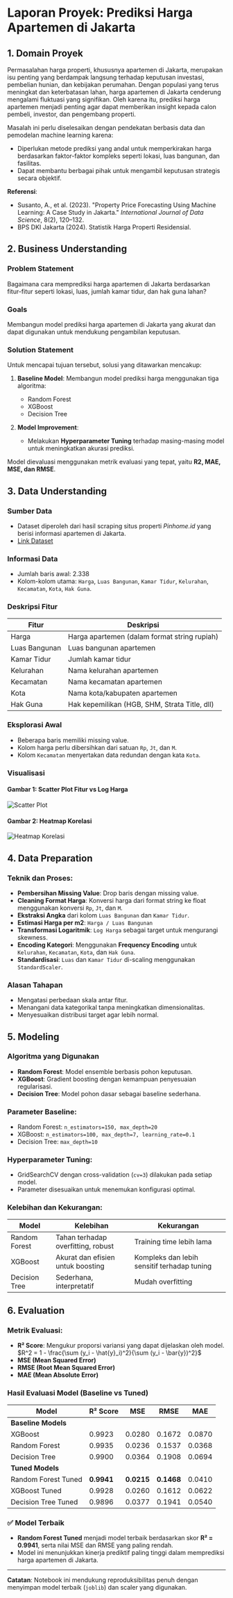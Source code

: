 # Laporan Proyek: Prediksi Harga Apartemen di Jakarta

## 1. Domain Proyek

Permasalahan harga properti, khususnya apartemen di Jakarta, merupakan isu penting yang berdampak langsung terhadap keputusan investasi, pembelian hunian, dan kebijakan perumahan. Dengan populasi yang terus meningkat dan keterbatasan lahan, harga apartemen di Jakarta cenderung mengalami fluktuasi yang signifikan. Oleh karena itu, prediksi harga apartemen menjadi penting agar dapat memberikan insight kepada calon pembeli, investor, dan pengembang properti.

Masalah ini perlu diselesaikan dengan pendekatan berbasis data dan pemodelan machine learning karena:

* Diperlukan metode prediksi yang andal untuk memperkirakan harga berdasarkan faktor-faktor kompleks seperti lokasi, luas bangunan, dan fasilitas.
* Dapat membantu berbagai pihak untuk mengambil keputusan strategis secara objektif.

**Referensi**:

* Susanto, A., et al. (2023). "Property Price Forecasting Using Machine Learning: A Case Study in Jakarta." *International Journal of Data Science*, 8(2), 120–132.
* BPS DKI Jakarta (2024). Statistik Harga Properti Residensial.

## 2. Business Understanding

### Problem Statement

Bagaimana cara memprediksi harga apartemen di Jakarta berdasarkan fitur-fitur seperti lokasi, luas, jumlah kamar tidur, dan hak guna lahan?

### Goals

Membangun model prediksi harga apartemen di Jakarta yang akurat dan dapat digunakan untuk mendukung pengambilan keputusan.

### Solution Statement

Untuk mencapai tujuan tersebut, solusi yang ditawarkan mencakup:

1. **Baseline Model**: Membangun model prediksi harga menggunakan tiga algoritma:

   * Random Forest
   * XGBoost
   * Decision Tree

2. **Model Improvement**:

   * Melakukan **Hyperparameter Tuning** terhadap masing-masing model untuk meningkatkan akurasi prediksi.

Model dievaluasi menggunakan metrik evaluasi yang tepat, yaitu **R2, MAE, MSE, dan RMSE**.

## 3. Data Understanding

### Sumber Data

* Dataset diperoleh dari hasil scraping situs properti *Pinhome.id* yang berisi informasi apartemen di Jakarta.
* [Link Dataset](https://drive.google.com/file/d/1VUa17MfU3vf9sMmxc23D0kcpQD45mCUs/view?usp=sharing)

### Informasi Data

* Jumlah baris awal: 2.338
* Kolom-kolom utama: `Harga`, `Luas Bangunan`, `Kamar Tidur`, `Kelurahan`, `Kecamatan`, `Kota`, `Hak Guna`.

### Deskripsi Fitur

| Fitur         | Deskripsi                                     |
| ------------- | --------------------------------------------- |
| Harga         | Harga apartemen (dalam format string rupiah)  |
| Luas Bangunan | Luas bangunan apartemen                       |
| Kamar Tidur   | Jumlah kamar tidur                            |
| Kelurahan     | Nama kelurahan apartemen                      |
| Kecamatan     | Nama kecamatan apartemen                      |
| Kota          | Nama kota/kabupaten apartemen                 |
| Hak Guna      | Hak kepemilikan (HGB, SHM, Strata Title, dll) |

### Eksplorasi Awal

* Beberapa baris memiliki missing value.
* Kolom harga perlu dibersihkan dari satuan `Rp`, `Jt`, dan `M`.
* Kolom `Kecamatan` menyertakan data redundan dengan kata `Kota`.

### Visualisasi

#### Gambar 1: Scatter Plot Fitur vs Log Harga
![Scatter Plot](https://drive.google.com/uc?export=view&id=1-Djta6hl_kvasmn5zCa1sFAb7uayKE0L)

#### Gambar 2: Heatmap Korelasi
![Heatmap Korelasi](https://drive.google.com/uc?export=view&id=1QU6iXnfphjy-wKIw4I4wN-PSRjucfaji)


## 4. Data Preparation

### Teknik dan Proses:

* **Pembersihan Missing Value**: Drop baris dengan missing value.
* **Cleaning Format Harga**: Konversi harga dari format string ke float menggunakan konversi `Rp`, `Jt`, dan `M`.
* **Ekstraksi Angka** dari kolom `Luas Bangunan` dan `Kamar Tidur`.
* **Estimasi Harga per m2**: `Harga / Luas Bangunan`
* **Transformasi Logaritmik**: `Log Harga` sebagai target untuk mengurangi skewness.
* **Encoding Kategori**: Menggunakan **Frequency Encoding** untuk `Kelurahan`, `Kecamatan`, `Kota`, dan `Hak Guna`.
* **Standardisasi**: `Luas` dan `Kamar Tidur` di-scaling menggunakan `StandardScaler`.

### Alasan Tahapan

* Mengatasi perbedaan skala antar fitur.
* Menangani data kategorikal tanpa meningkatkan dimensionalitas.
* Menyesuaikan distribusi target agar lebih normal.

## 5. Modeling

### Algoritma yang Digunakan

* **Random Forest**: Model ensemble berbasis pohon keputusan.
* **XGBoost**: Gradient boosting dengan kemampuan penyesuaian regularisasi.
* **Decision Tree**: Model pohon dasar sebagai baseline sederhana.

### Parameter Baseline:

* Random Forest: `n_estimators=150, max_depth=20`
* XGBoost: `n_estimators=100, max_depth=7, learning_rate=0.1`
* Decision Tree: `max_depth=10`

### Hyperparameter Tuning:

* GridSearchCV dengan cross-validation (`cv=3`) dilakukan pada setiap model.
* Parameter disesuaikan untuk menemukan konfigurasi optimal.

### Kelebihan dan Kekurangan:

| Model         | Kelebihan                          | Kekurangan                                  |
| ------------- | ---------------------------------- | ------------------------------------------- |
| Random Forest | Tahan terhadap overfitting, robust | Training time lebih lama                    |
| XGBoost       | Akurat dan efisien untuk boosting  | Kompleks dan lebih sensitif terhadap tuning |
| Decision Tree | Sederhana, interpretatif           | Mudah overfitting                           |


## 6. Evaluation

### Metrik Evaluasi:

* **R² Score**: Mengukur proporsi variansi yang dapat dijelaskan oleh model.
  $R^2 = 1 - \frac{\sum (y_i - \hat{y}_i)^2}{\sum (y_i - \bar{y})^2}$
* **MSE (Mean Squared Error)**
* **RMSE (Root Mean Squared Error)**
* **MAE (Mean Absolute Error)**

### Hasil Evaluasi Model (Baseline vs Tuned)

| Model                  | R² Score | MSE     | RMSE    | MAE     |
|------------------------|----------|---------|---------|---------|
| **Baseline Models**    |          |         |         |         |
| XGBoost                | 0.9923   | 0.0280  | 0.1672  | 0.0870  |
| Random Forest          | 0.9935   | 0.0236  | 0.1537  | 0.0368  |
| Decision Tree          | 0.9900   | 0.0364  | 0.1908  | 0.0694  |
| **Tuned Models**       |          |         |         |         |
| Random Forest Tuned    | **0.9941** | **0.0215** | **0.1468** | 0.0410  |
| XGBoost Tuned          | 0.9928   | 0.0260  | 0.1612  | 0.0622  |
| Decision Tree Tuned    | 0.9896   | 0.0377  | 0.1941  | 0.0540  |

### ✅ Model Terbaik
- **Random Forest Tuned** menjadi model terbaik berdasarkan skor **R² = 0.9941**, serta nilai MSE dan RMSE yang paling rendah.
- Model ini menunjukkan kinerja prediktif paling tinggi dalam memprediksi harga apartemen di Jakarta.

---

**Catatan**: Notebook ini mendukung reproduksibilitas penuh dengan menyimpan model terbaik (`joblib`) dan scaler yang digunakan.
